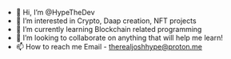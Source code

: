 - 👋 Hi, I’m @HypeTheDev
- 👀 I’m interested in Crypto, Daap creation, NFT projects
- 🌱 I’m currently learning Blockchain related programming
- 💞️ I’m looking to collaborate on anything that will help me learn!
- 📫 How to reach me Email - therealjoshhype@proton.me
